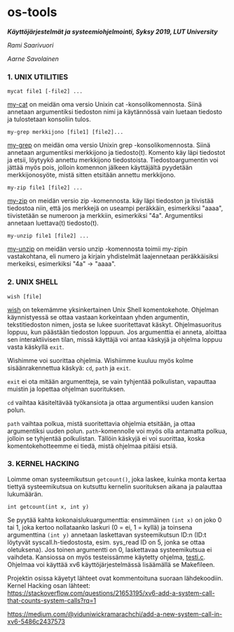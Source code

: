 # os-tools
***Käyttöjärjestelmät ja systeemiohjelmointi, Syksy 2019, LUT University***

*Rami Saarivuori*

*Aarne Savolainen*

### 1. UNIX UTILITIES

`mycat file1 [-file2] ... `

 [my-cat](my-cat.c) on meidän oma versio Unixin cat -konsolikomennosta. Siinä annetaan argumentiksi tiedoston nimi ja käytännössä vain luetaan tiedosto ja tulostetaan konsoliin tulos.

`my-grep merkkijono [file1] [file2]...`

 [my-grep](my-grep.c) on meidän oma versio Unixin grep -konsolikomennosta. Siinä annetaan argumentiksi merkkijono ja tiedosto(t). Komento käy läpi tiedostot ja etsii, löytyykö annettu merkkijono tiedostoista. Tiedostoargumentin voi jättää myös pois, jolloin komennon jälkeen käyttäjältä pyydetään merkkijonosyöte, mistä sitten etsitään annettu merkkijono.

`my-zip file1 [file2] ...`

 [my-zip](my-zip.c) on meidän versio zip -komennosta. käy läpi tiedoston ja tiivistää tiedostoa niin, että jos merkkejä on useampi peräkkäin, esimerkiksi "aaaa", tiivistetään se numeroon ja merkkiin, esimerkiksi "4a". Argumentiksi annetaan luettava(t) tiedosto(t).
 
`my-unzip file1 [file2] ...`

 [my-unzip](my-unzip.c) on meidän versio unzip -komennosta toimii my-zipin vastakohtana, eli numero ja kirjain yhdistelmät laajennetaan peräkkäisiksi merkeiksi, esimerkiksi "4a" -> "aaaa".
 

### 2. UNIX SHELL

`wish [file]`

[wish](wish.c) on tekemämme yksinkertainen Unix Shell komentokehote. Ohjelman käynnistyessä se ottaa vastaan korkeintaan yhden argumentin, tekstitiedoston nimen, josta se lukee suoritettavat käskyt. Ohjelmasuoritus loppuu, kun päästään tiedoston loppuun. Jos argumenttia ei anneta, aloittaa sen interaktiivisen tilan, missä käyttäjä voi antaa käskyjä ja ohjelma loppuu vasta käskyllä `exit`.

Wishimme voi suorittaa ohjelmia. Wishiimme kuuluu myös kolme sisäänrakennettua käskyä: `cd`, `path` ja `exit`. 

`exit` ei ota mitään argumentteja, se vain tyhjentää polkulistan, vapauttaa muistin ja lopettaa ohjelman suorituksen. 

`cd` vaihtaa käsiteltävää työkansiota ja ottaa argumentiksi uuden kansion polun. 

`path` vaihtaa polkua, mistä suoritettavia ohjelmia etsitään, ja ottaa argumentiksi uuden polun. `path`-komennolle voi myös olla antamatta polkua, jolloin se tyhjentää polkulistan. Tällöin käskyjä ei voi suorittaa, koska komentokehotteemme ei tiedä, mistä ohjelmaa pitäisi etsiä.

### 3. KERNEL HACKING

Loimme oman systeemikutsun `getcount()`, joka laskee, kuinka monta kertaa tiettyä systeemikutsua on kutsuttu kernelin suorituksen aikana ja palauttaa lukumäärän. 

`int getcount(int x, int y)`

Se pyytää kahta kokonaislukuargumenttia: ensimmäinen `(int x)` on joko 0 tai 1, joka kertoo nollataanko laskuri (0 = ei, 1 = kyllä) ja toinsena argumenttina `(int y)` annetaan laskettavan systeemikutsun ID:n (ID:t löytyvät syscall.h-tiedostosta, esim. sys_read ID on 5, jonka se ottaa oletuksena). Jos toinen argumentti on 0, laskettavaa systeemikutsua ei vaihdeta.
Kansiossa on myös testeissämme käytetty ohjelma, [testi.c](xv6-sys/testi.c). Ohjelmaa voi käyttää xv6 käyttöjärjestelmässä lisäämällä se Makefileen.

Projektin osissa käyetyt lähteet ovat kommentoituna suoraan lähdekoodiin.
Kernel Hacking osan lähteet:
https://stackoverflow.com/questions/21653195/xv6-add-a-system-call-that-counts-system-calls?rq=1

https://medium.com/@viduniwickramarachchi/add-a-new-system-call-in-xv6-5486c2437573
